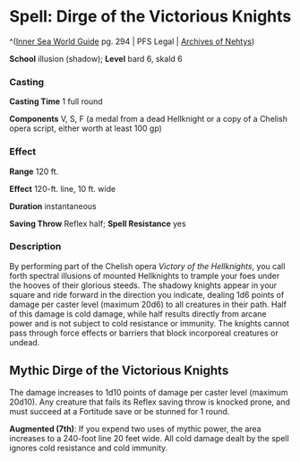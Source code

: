 # Spell: Dirge of the Victorious Knights

^([Inner Sea World Guide][ss-dirge-of-the-victorious-knights] pg. 294 | PFS Legal | [Archives of Nehtys][sn-dirge-of-the-victorious-knights])

**School** illusion (shadow); **Level** bard 6, skald 6

### Casting

**Casting Time** 1 full round  

**Components** V, S, F (a medal from a dead Hellknight or a copy of a Chelish opera script, either worth at least 100 gp)

### Effect

**Range** 120 ft.  

**Effect** 120-ft. line, 10 ft. wide  

**Duration** instantaneous  

**Saving Throw** Reflex half; **Spell Resistance** yes

### Description

By performing part of the Chelish opera _Victory of the Hellknights_, you call forth spectral illusions of mounted Hellknights to trample your foes under the hooves of their glorious steeds. The shadowy knights appear in your square and ride forward in the direction you indicate, dealing 1d6 points of damage per caster level (maximum 20d6) to all creatures in their path. Half of this damage is cold damage, while half results directly from arcane power and is not subject to cold resistance or immunity. The knights cannot pass through force effects or barriers that block incorporeal creatures or undead.

## Mythic Dirge of the Victorious Knights

The damage increases to 1d10 points of damage per caster level (maximum 20d10). Any creature that fails its Reflex saving throw is knocked prone, and must succeed at a Fortitude save or be stunned for 1 round.  

**Augmented (7th)**: If you expend two uses of mythic power, the area increases to a 240-foot line 20 feet wide. All cold damage dealt by the spell ignores cold resistance and cold immunity.

[ss-dirge-of-the-victorious-knights]: http://paizo.com/store/games/rolep
[sn-dirge-of-the-victorious-knights]: http://www.archivesofnethys.com/SpellDisplay.aspx?ItemName=Dirge%20of%20the%20Victorious%20Knights